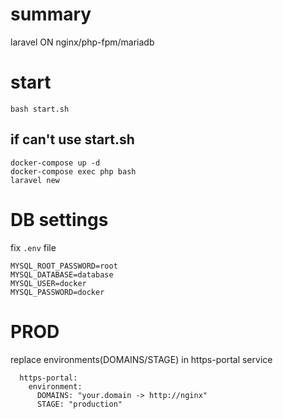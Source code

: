 # summary
laravel ON nginx/php-fpm/mariadb

# start
```
bash start.sh
```
## if can't use start.sh
```
docker-compose up -d
docker-compose exec php bash
laravel new
```

# DB settings
fix ```.env``` file
```
MYSQL_ROOT_PASSWORD=root
MYSQL_DATABASE=database
MYSQL_USER=docker
MYSQL_PASSWORD=docker
```

# PROD
replace environments(DOMAINS/STAGE) in https-portal service
```
  https-portal:
    environment:
      DOMAINS: "your.domain -> http://nginx"
      STAGE: "production"
```
